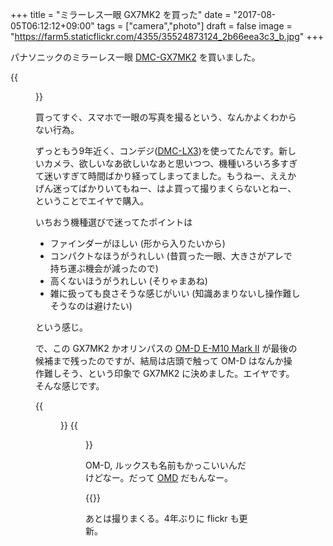 +++
title = "ミラーレス一眼 GX7MK2 を買った"
date = "2017-08-05T06:12:12+09:00"
tags = ["camera","photo"]
draft = false
image = "https://farm5.staticflickr.com/4355/35524873124_2b66eea3c3_b.jpg"
+++

パナソニックのミラーレス一眼 [DMC-GX7MK2](http://www.amazon.co.jp/exec/obidos/ASIN/B01E357TUG/udonudon-22/) を買いました。

{{<figure src="//farm5.staticflickr.com/4355/35524873124_2b66eea3c3.jpg" link="https://www.flickr.com/photos/matsuoshi/35524873124/" >}}

買ってすぐ、スマホで一眼の写真を撮るという、なんかよくわからない行為。

ずっともう9年近く、コンデジ([DMC-LX3](http://www.amazon.co.jp/exec/obidos/ASIN/B001D23KSS/udonudon-22/))を使ってたんです。新しいカメラ、欲しいなあ欲しいなあと思いつつ、機種いろいろ多すぎて迷いすぎて時間ばかり経ってしまってました。もうねー、ええかげん迷ってばかりいてもねー、はよ買って撮りまくらないとねー、ということでエイヤで購入。

いちおう機種選びで迷ってたポイントは

- ファインダーがほしい (形から入りたいから)
- コンパクトなほうがうれしい (昔買った一眼、大きさがアレで持ち運ぶ機会が減ったので)
- 高くないほうがうれしい (そりゃまあね)
- 雑に扱っても良さそうな感じがいい (知識あまりないし操作難しそうなのは避けたい)

という感じ。

で、この GX7MK2 かオリンパスの [OM-D E-M10 Mark II](http://www.amazon.co.jp/exec/obidos/ASIN/B013QWFKZ8/udonudon-22/) が最後の候補まで残ったのですが、結局は店頭で触って OM-D はなんか操作難しそう、という印象で GX7MK2 に決めました。エイヤです。そんな感じです。

{{<figure src="http://images-jp.amazon.com/images/P/B01E357TUG.09.MAIN._SCLZZZZZZZ_.jpg" link="http://www.amazon.co.jp/exec/obidos/ASIN/B01E357TUG/udonudon-22/" title="DMC-GX7MK2" >}}
{{<figure src="http://images-jp.amazon.com/images/P/B013QWFKZ8.09.MAIN._SCLZZZZZZZ_.jpg" link="http://www.amazon.co.jp/exec/obidos/ASIN/B013QWFKZ8/udonudon-22/" title="OM-D E-M10 Mark II" >}}

OM-D, ルックスも名前もかっこいいんだけどなー。だって [OMD](https://ja.wikipedia.org/wiki/%E3%82%AA%E3%83%BC%E3%82%B1%E3%82%B9%E3%83%88%E3%83%A9%E3%83%AB%E3%83%BB%E3%83%9E%E3%83%8C%E3%83%B4%E3%82%A1%E3%83%BC%E3%82%BA%E3%83%BB%E3%82%A4%E3%83%B3%E3%83%BB%E3%82%B6%E3%83%BB%E3%83%80%E3%83%BC%E3%82%AF) だもんなー。

{{<youtube EPmTGFg06zA>}}

あとは撮りまくる。4年ぶりに flickr も更新。
